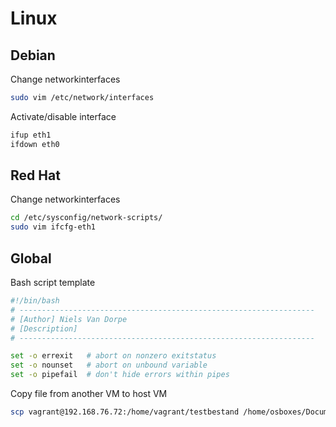 # Linux

## Debian
Change networkinterfaces
```bash
sudo vim /etc/network/interfaces
```
Activate/disable interface
```bash
ifup eth1
ifdown eth0
```

## Red Hat
Change networkinterfaces
```bash
cd /etc/sysconfig/network-scripts/
sudo vim ifcfg-eth1
```

## Global
Bash script template
```bash
#!/bin/bash
# ------------------------------------------------------------------
# [Author] Niels Van Dorpe
# [Description]
# ------------------------------------------------------------------

set -o errexit   # abort on nonzero exitstatus
set -o nounset   # abort on unbound variable
set -o pipefail  # don't hide errors within pipes
```

Copy file from another VM to host VM
```bash
scp vagrant@192.168.76.72:/home/vagrant/testbestand /home/osboxes/Documents/
```

